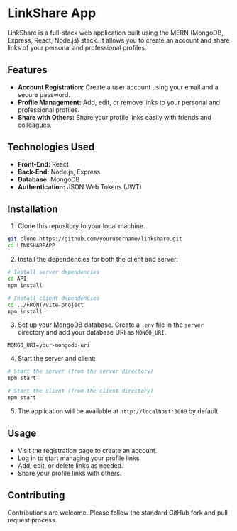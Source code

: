 
# LinkShare App

LinkShare is a full-stack web application built using the MERN (MongoDB, Express, React, Node.js) stack. It allows you to create an account and share links of your personal and professional profiles.

<!-- ![LinkShare Screenshot](screenshots/linkshare.png) -->

## Features

- **Account Registration:** Create a user account using your email and a secure password.
- **Profile Management:** Add, edit, or remove links to your personal and professional profiles.
- **Share with Others:** Share your profile links easily with friends and colleagues.

## Technologies Used

- **Front-End:** React
- **Back-End:** Node.js, Express
- **Database:** MongoDB
- **Authentication:** JSON Web Tokens (JWT)

## Installation

1. Clone this repository to your local machine.

```bash
git clone https://github.com/yourusername/linkshare.git
cd LINKSHAREAPP
```

2. Install the dependencies for both the client and server:

```bash
# Install server dependencies
cd API
npm install

# Install client dependencies
cd ../FRONT/vite-project
npm install
```

3. Set up your MongoDB database. Create a `.env` file in the `server` directory and add your database URI as `MONGO_URI`.

```env
MONGO_URI=your-mongodb-uri
```

4. Start the server and client:

```bash
# Start the server (from the server directory)
npm start

# Start the client (from the client directory)
npm start
```

5. The application will be available at `http://localhost:3000` by default.

## Usage

- Visit the registration page to create an account.
- Log in to start managing your profile links.
- Add, edit, or delete links as needed.
- Share your profile links with others.

## Contributing

Contributions are welcome. Please follow the standard GitHub fork and pull request process.




